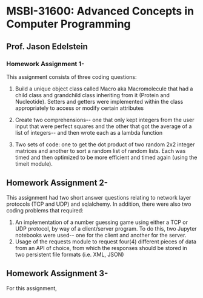 # MSBI-31600: Advanced Concepts in Computer Programming
## Prof. Jason Edelstein

### Homework Assignment 1-
This assignment consists of three coding questions:
  1) Build a unique object class called Macro aka Macromolecule that had a child class and grandchild class inheriting from it (Protein and Nucleotide).
  Setters and getters were implemented within the class appropriately to access or modify certain attributes
  
  2) Create two comprehensions-- one that only kept integers from the user input that were perfect squares and the other that got the average of a list of integers-- and then wrote each as a lambda function
  
  3) Two sets of code: one to get the dot product of two random 2x2 integer matrices and another to sort a random list of random lists. Each was timed and then optimized to be more efficient and timed again (using the timeit module). 

## Homework Assignment 2-
This assignment had two short answer questions relating to network layer protocols (TCP and UDP) and sqlalchemy. In addition, there were also two coding problems that required:
  1) An implementation of a number guessing game using either a TCP or UDP protocol, by way of a client/server program. To do this, two Jupyter notebooks were used-- one for the client and another for the server.
  2) Usage of the requests module to request four(4) different pieces of data from an API of choice, from which the responses should be stored in two persistent file formats (i.e. XML, JSON)

## Homework Assignment 3- 
For this assignment, 
